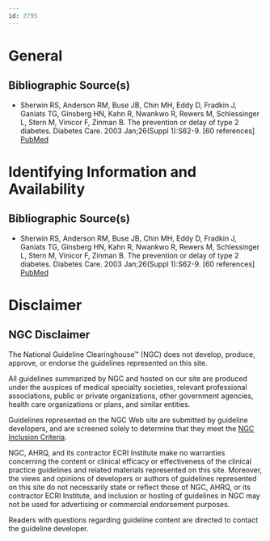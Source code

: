 ```yaml
---
id: 2795
---
```


# General

## Bibliographic Source(s)

- Sherwin RS, Anderson RM, Buse JB, Chin MH, Eddy D, Fradkin J, Ganiats TG, Ginsberg HN, Kahn R, Nwankwo R, Rewers M, Schlessinger L, Stern M, Vinicor F, Zinman B. The prevention or delay of type 2 diabetes. Diabetes Care. 2003 Jan;26(Suppl 1):S62-9. [60 references] [ PubMed ](http://www.ncbi.nlm.nih.gov/entrez/query.fcgi?cmd=Retrieve&db=pubmed&dopt=Abstract&list_uids=12502620)

# Identifying Information and Availability

## Bibliographic Source(s)

- Sherwin RS, Anderson RM, Buse JB, Chin MH, Eddy D, Fradkin J, Ganiats TG, Ginsberg HN, Kahn R, Nwankwo R, Rewers M, Schlessinger L, Stern M, Vinicor F, Zinman B. The prevention or delay of type 2 diabetes. Diabetes Care. 2003 Jan;26(Suppl 1):S62-9. [60 references] [ PubMed ](http://www.ncbi.nlm.nih.gov/entrez/query.fcgi?cmd=Retrieve&db=pubmed&dopt=Abstract&list_uids=12502620)

# Disclaimer

## NGC Disclaimer

The National Guideline Clearinghouse™ (NGC) does not develop, produce, approve, or endorse the guidelines represented on this site.

All guidelines summarized by NGC and hosted on our site are produced under the auspices of medical specialty societies, relevant professional associations, public or private organizations, other government agencies, health care organizations or plans, and similar entities.

Guidelines represented on the NGC Web site are submitted by guideline developers, and are screened solely to determine that they meet the [NGC Inclusion Criteria](/help-and-about/summaries/inclusion-criteria).

NGC, AHRQ, and its contractor ECRI Institute make no warranties concerning the content or clinical efficacy or effectiveness of the clinical practice guidelines and related materials represented on this site. Moreover, the views and opinions of developers or authors of guidelines represented on this site do not necessarily state or reflect those of NGC, AHRQ, or its contractor ECRI Institute, and inclusion or hosting of guidelines in NGC may not be used for advertising or commercial endorsement purposes.

Readers with questions regarding guideline content are directed to contact the guideline developer.


